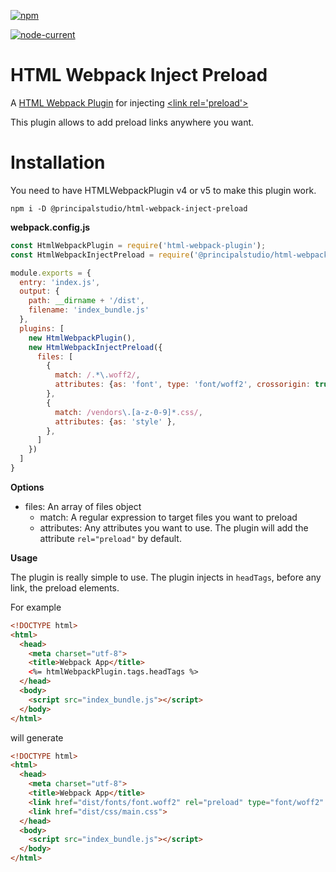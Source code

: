 [![npm](https://img.shields.io/npm/dw/@principalstudio/html-webpack-inject-preload)](https://www.npmjs.com/package/@principalstudio/html-webpack-inject-preload)

[![node-current](https://img.shields.io/node/v/@principalstudio/html-webpack-inject-preload)](https://nodejs.org/)



# HTML Webpack Inject Preload
A [HTML Webpack Plugin](https://github.com/jantimon/html-webpack-plugin) for injecting [&lt;link rel='preload'>](https://developer.mozilla.org/en-US/docs/Web/HTML/Preloading_content)

This plugin allows to add preload links anywhere you want.

# Installation

You need to have HTMLWebpackPlugin v4 or v5 to make this plugin work.

```
npm i -D @principalstudio/html-webpack-inject-preload
```

**webpack.config.js**

```js
const HtmlWebpackPlugin = require('html-webpack-plugin');
const HtmlWebpackInjectPreload = require('@principalstudio/html-webpack-inject-preload');

module.exports = {
  entry: 'index.js',
  output: {
    path: __dirname + '/dist',
    filename: 'index_bundle.js'
  },
  plugins: [
    new HtmlWebpackPlugin(),
    new HtmlWebpackInjectPreload({
      files: [
        {
          match: /.*\.woff2/,
          attributes: {as: 'font', type: 'font/woff2', crossorigin: true },
        },
        {
          match: /vendors\.[a-z-0-9]*.css/,
          attributes: {as: 'style' },
        },
      ]
    })
  ]
}
```

**Options**

* files: An array of files object
  * match: A regular expression to target files you want to preload
  * attributes: Any attributes you want to use. The plugin will add the attribute `rel="preload"` by default.

**Usage**

The plugin is really simple to use. The plugin injects in `headTags`, before any link, the preload elements.

For example

```html
<!DOCTYPE html>
<html>
  <head>
    <meta charset="utf-8">
    <title>Webpack App</title>
    <%= htmlWebpackPlugin.tags.headTags %>
  </head>
  <body>
    <script src="index_bundle.js"></script>
  </body>
</html>
```

will generate

```html
<!DOCTYPE html>
<html>
  <head>
    <meta charset="utf-8">
    <title>Webpack App</title>
    <link href="dist/fonts/font.woff2" rel="preload" type="font/woff2" crossorigin>
    <link href="dist/css/main.css">
  </head>
  <body>
    <script src="index_bundle.js"></script>
  </body>
</html>
```
